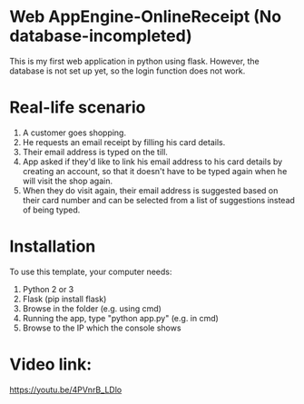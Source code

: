 # Web AppEngine-OnlineReceipt (No database-incompleted)
This is my first web application in python using flask. However, the database is not set up yet, so the login function does not work.

# Real-life scenario
1. A customer goes shopping.
2. He requests an email receipt by filling his card details.
3. Their email address is typed on the till.
4. App asked if they'd like to link his email address to his card details by creating an account, so that it doesn't
have to be typed again when he will visit the shop again.
5. When they do visit again, their email address is suggested based on their card number and
can be selected from a list of suggestions instead of being typed.

# Installation
To use this template, your computer needs:

1. Python 2 or 3
2. Flask (pip install flask)
3. Browse in the folder (e.g. using cmd)
4. Running the app, type "python app.py" (e.g. in cmd)
5. Browse to the IP which the console shows

# Video link: 
https://youtu.be/4PVnrB_LDlo

